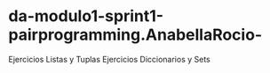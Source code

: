 # da-modulo1-sprint1-pairprogramming.AnabellaRocio-
Ejercicios Listas y Tuplas
Ejercicios Diccionarios y Sets

